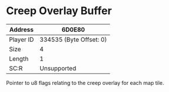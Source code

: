 
#  Creep Overlay Buffer
Address   | 6D0E80
----------|-------------
Player ID | 334535 (Byte Offset: 0)
Size 	  | 4
Length 	  | 1
SC:R      | Unsupported

Pointer to u8 flags relating to the creep overlay for each map tile.
